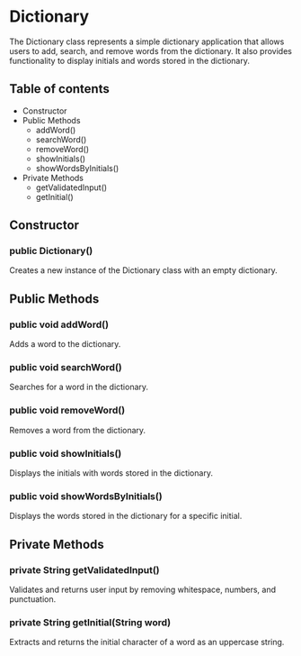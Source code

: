 # Dictionary

The Dictionary class represents a simple dictionary application that allows users to add, search, and remove words from the dictionary. It also provides functionality to display initials and words stored in the dictionary.

## Table of contents
- Constructor
- Public Methods
    - addWord()
    - searchWord()
    - removeWord()
    - showInitials()
    - showWordsByInitials()
- Private Methods
    - getValidatedInput()
    - getInitial()

## Constructor

### public Dictionary()

Creates a new instance of the Dictionary class with an empty dictionary.

## Public Methods

### public void addWord()

Adds a word to the dictionary.

### public void searchWord()

Searches for a word in the dictionary.

### public void removeWord()

Removes a word from the dictionary.

### public void showInitials()

Displays the initials with words stored in the dictionary.

### public void showWordsByInitials()

Displays the words stored in the dictionary for a specific initial.

## Private Methods

### private String getValidatedInput()

Validates and returns user input by removing whitespace, numbers, and punctuation.

### private String getInitial(String word)

Extracts and returns the initial character of a word as an uppercase string.